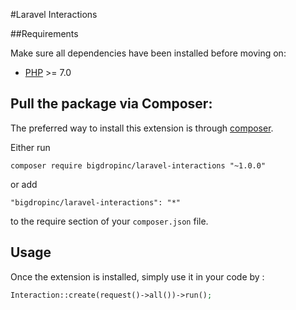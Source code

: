 #Laravel Interactions

##Requirements

Make sure all dependencies have been installed before moving on:

* [PHP](http://php.net/manual/en/install.php) >= 7.0

Pull the package via Composer:
------------

The preferred way to install this extension is through [composer](http://getcomposer.org/download/).

Either run

```
composer require bigdropinc/laravel-interactions "~1.0.0"
```

or add

```
"bigdropinc/laravel-interactions": "*"
```

to the require section of your `composer.json` file.


Usage
-----

Once the extension is installed, simply use it in your code by  :

```php
Interaction::create(request()->all())->run();
